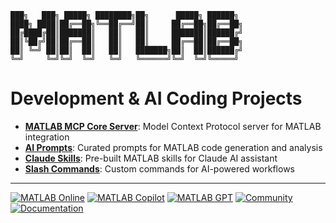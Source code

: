 ```
███╗   ███╗ █████╗ ████████╗██╗      █████╗ ██████╗
████╗ ████║██╔══██╗╚══██╔══╝██║     ██╔══██╗██╔══██╗
██╔████╔██║███████║   ██║   ██║     ███████║██████╔╝
██║╚██╔╝██║██╔══██║   ██║   ██║     ██╔══██║██╔══██╗
██║ ╚═╝ ██║██║  ██║   ██║   ███████╗██║  ██║██████╔╝
╚═╝     ╚═╝╚═╝  ╚═╝   ╚═╝   ╚══════╝╚═╝  ╚═╝╚═════╝
```

# Development & AI Coding Projects

- **[MATLAB MCP Core Server](https://github.com/matlab/matlab-mcp-core-server)**: Model Context Protocol server for MATLAB integration
- **[AI Prompts](https://github.com/matlab/prompts)**: Curated prompts for MATLAB code generation and analysis
- **[Claude Skills](https://github.com/matlab/skills)**: Pre-built MATLAB skills for Claude AI assistant
- **[Slash Commands](https://github.com/matlab/slash-commands)**: Custom commands for AI-powered workflows

---

[![MATLAB Online](https://img.shields.io/badge/MATLAB-Online-blue)](https://matlab.mathworks.com)
[![MATLAB Copilot](https://img.shields.io/badge/MATLAB-Copilot-green)](https://www.mathworks.com/products/matlab-copilot.html)
[![MATLAB GPT](https://img.shields.io/badge/MATLAB-GPT-purple)](https://chatgpt.com/g/g-QFTjbeK3U-matlab)
[![Community](https://img.shields.io/badge/MATLAB-Community-orange)](https://www.mathworks.com/matlabcentral/)
[![Documentation](https://img.shields.io/badge/MATLAB-Docs-red)](https://www.mathworks.com/help)